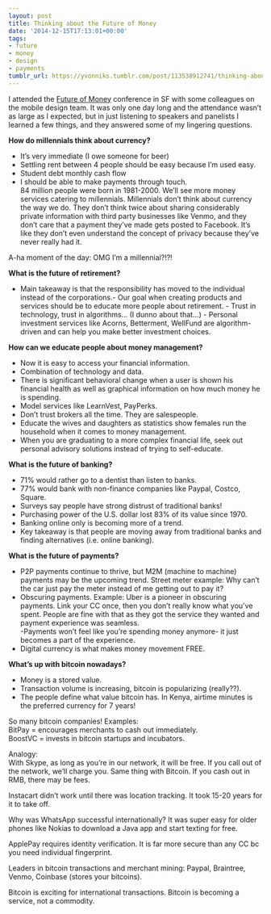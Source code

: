 ```yaml
---
layout: post
title: Thinking about the Future of Money
date: '2014-12-15T17:13:01+00:00'
tags:
- future
- money
- design
- payments
tumblr_url: https://yvonniks.tumblr.com/post/113538912741/thinking-about-the-future-of-money
---
```

I attended the [Future of Money](http://www.futureofmoney.com/) conference in SF with some colleagues on the mobile design team. It was only one day long and the attendance wasn’t as large as I expected, but in just listening to speakers and panelists I learned a few things, and they answered some of my lingering questions.   
  
**How do millennials think about currency?**   
- It’s very immediate (I owe someone for beer)  
- Settling rent between 4 people should be easy because I’m used easy.  
- Student debt monthly cash flow  
- I should be able to make payments through touch.   
84 million people were born in 1981-2000. We’ll see more money services catering to millennials. Millennials don’t think about currency the way we do. They don’t think twice about sharing considerably private information with third party businesses like Venmo, and they don’t care that a payment they’ve made gets posted to Facebook. It’s like they don’t even understand the concept of privacy because they’ve never really had it.   
  
A-ha moment of the day: OMG I’m a millennial?!?!  
  
**What is the future of retirement?**  
- Main takeaway is that the responsibility has moved to the individual instead of the corporations.- Our goal when creating products and services should be to educate more people about retirement. - Trust in technology, trust in algorithms… (I dunno about that…) - Personal investment services like Acorns, Betterment, WellFund are algorithm-driven and can help you make better investment choices. &nbsp;  
  
**How can we educate people about money management?**   
- Now it is easy to access your financial information.   
- Combination of technology and data.   
- There is significant behavioral change when a user is shown his financial health as well as graphical information on how much money he is spending.   
- Model services like LearnVest, PayPerks. &nbsp;  
- Don’t trust brokers all the time. They are salespeople.   
- Educate the wives and daughters as statistics show females run the household when it comes to money management.   
- When you are graduating to a more complex financial life, seek out personal advisory solutions instead of trying to self-educate.  
  
**What is the future of banking?**   
- 71% would rather go to a dentist than listen to banks.  
- 77% would bank with non-finance companies like Paypal, Costco, Square.   
- Surveys say people have strong distrust of traditional banks!  
- Purchasing power of the U.S. dollar lost 83% of its value since 1970.  
- Banking online only is becoming more of a trend.  
- Key takeaway is that people are moving away from traditional banks and finding alternatives (i.e. online banking).

**What is the future of payments?**   
- P2P payments continue to thrive, but M2M (machine to machine) payments may be the upcoming trend. Street meter example: Why can’t the car just pay the meter instead of me getting out to pay it?   
- Obscuring payments. Example: Uber is a pioneer in obscuring payments. Link your CC once, then you don’t really know what you’ve spent. People are fine with that as they got the service they wanted and payment experience was seamless.   
-Payments won’t feel like you’re spending money anymore- it just becomes a part of the experience.   
- Digital currency is what makes money movement FREE.   
  
  
**What’s up with bitcoin nowadays?**   
  
- Money is a stored value.   
- Transaction volume is increasing, bitcoin is popularizing (really??).  
- The people define what value bitcoin has. In Kenya, airtime minutes is the preferred currency for 7 years!  
  
So many bitcoin companies! Examples:   
BitPay = encourages merchants to cash out immediately.   
BoostVC = invests in bitcoin startups and incubators.  
  
Analogy:   
With Skype, as long as you’re in our network, it will be free. If you call out of the network, we’ll charge you. Same thing with Bitcoin. If you cash out in RMB, there may be fees.   
  
Instacart didn’t work until there was location tracking. It took 15-20 years for it to take off.   
  
Why was WhatsApp successful internationally? It was super easy for older phones like Nokias to download a Java app and start texting for free.   
  
ApplePay requires identity verification. It is far more secure than any CC bc you need individual fingerprint.   
  
Leaders in bitcoin transactions and merchant mining: Paypal, Braintree, Venmo, Coinbase (stores your bitcoins).   
  
Bitcoin is exciting for international transactions. Bitcoin is becoming a service, not a commodity.
